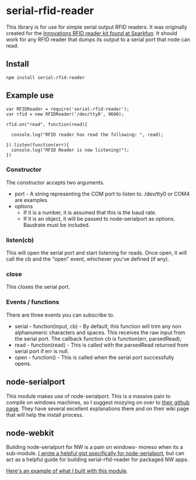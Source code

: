 # serial-rfid-reader

This library is for use for simple serial output RFID readers. It was originally created for the [Innovations RFID reader kit found at Sparkfun](https://www.sparkfun.com/products/13198). It should work for any RFID reader that dumps its output to a serial port that node can read.

## Install
```
npm install serial-rfid-reader
```

## Example use
```
var RFIDReader = require('serial-rfid-reader');
var rfid = new RFIDReader('/dev/tty0', 9600);

rfid.on("read", function(read){

  console.log("RFID reader has read the following: ", read);
  
}).listen(function(err){
  console.log("RFID Reader is now listening!");
})
```

### Constructor

The constructor accepts two arguments.
* port - A string representing the COM port to listen to. /dev/tty0 or COM4 are examples.
* options
  * If it is a number, it is assumed that this is the baud rate.
  * If it is an object, it will be passed to node-serialport as options. Baudrate must be included.
  
### listen(cb)
This will open the serial port and start listening for reads. Once open, it will call the cb and the "open" event, whichever you've defined (if any).

### close
This closes the serial port.

### Events / functions

There are three events you can subscribe to.
* serial - function(input, cb) - By default, this function will trim any non alphanumeric characters and spaces. This receives the raw input from the serial port. The callback function cb is function(err, parsedRead);
* read - function(read) - This is called with the parsedRead returned from serial port if err is null.
* open - function() - This is called when the serial port successfully opens.

## node-serialport

This module makes use of node-serialport. This is a massive pain to compile on windows machines, so I suggest mozying on over to [their github page](https://github.com/voodootikigod/node-serialport). They have several excellent explanations there and on their wiki page that will help the install process.

## node-webkit
Building node-serialport for NW is a pain on windows- moreso when its a sub-module. [I wrote a helpful gist specifically for node-serialport](https://gist.github.com/hlfshell/3526882d232f7eee214e), but can act as a helpful guide for building serial-rfid-reader for packaged NW apps.

[Here's an example of what I built with this module](https://blog.fusiondigital.io/office-wide-rfid-powered-nerf-war-274813506796).
